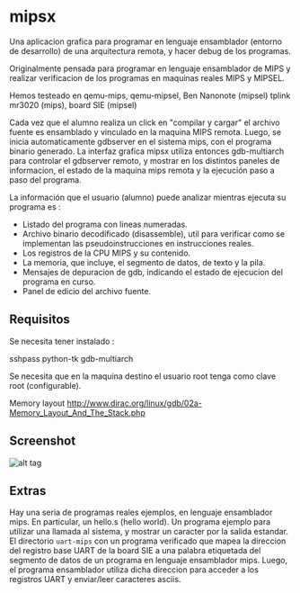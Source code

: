 mipsx
=====

Una aplicacion grafica para programar en lenguaje ensamblador (entorno
de desarrollo) de una arquitectura remota, y hacer debug de los programas.

Originalmente pensada para programar en lenguaje ensamblador de MIPS
y realizar verificacion de los programas en maquinas reales 
MIPS y MIPSEL.

Hemos testeado en qemu-mips, qemu-mipsel, Ben Nanonote (mipsel)
tplink mr3020 (mips), board SIE (mipsel)

Cada vez que el alumno realiza un click en "compilar y cargar" el
archivo fuente es ensamblado y vinculado en la maquina MIPS remota.
Luego, se inicia automaticamente gdbserver en el sistema mips,
con el programa binario generado. La interfaz grafica mipsx
utiliza entonces gdb-multiarch para controlar el gdbserver remoto,
y mostrar en los distintos paneles de informacion, el estado
de la maquina mips remota y la ejecución paso a paso del programa.

La información que el usuario (alumno) puede analizar mientras
ejecuta su programa es :

- Listado del programa con lineas numeradas.
- Archivo binario decodificado (disassemble), util para verificar como se implementan las pseudoinstrucciones en instrucciones reales.
- Los registros de la CPU MIPS y su contenido.
- La memoria, que incluye, el segmento de datos, de texto y la pila.
- Mensajes de depuracion de gdb, indicando el estado de ejecucion del programa en curso.
- Panel de edicio del archivo fuente.

Requisitos
----------

Se necesita tener instalado :

sshpass
python-tk
gdb-multiarch

Se necesita que en la maquina destino el usuario root tenga como clave root (configurable).

Memory layout
http://www.dirac.org/linux/gdb/02a-Memory_Layout_And_The_Stack.php


Screenshot
----------

![alt tag](https://raw.github.com/zrafa/mipsx/master/mipsx.jpg)


Extras
------

Hay una seria de programas reales ejemplos, en lenguaje ensamblador mips.
En particular, un hello.s (hello world). Un programa ejemplo para utilizar una llamada al sistema, y mostrar un caracter por la salida estandar.
El directorio ``` uart-mips ``` con un programa verificado que mapea la direccion del registro base UART de la board SIE a una palabra etiquetada del segmento de datos de un programa en lenguaje ensamblador mips. Luego, el programa ensamblador utiliza dicha direccion para acceder a los registros UART y enviar/leer caracteres asciis.


